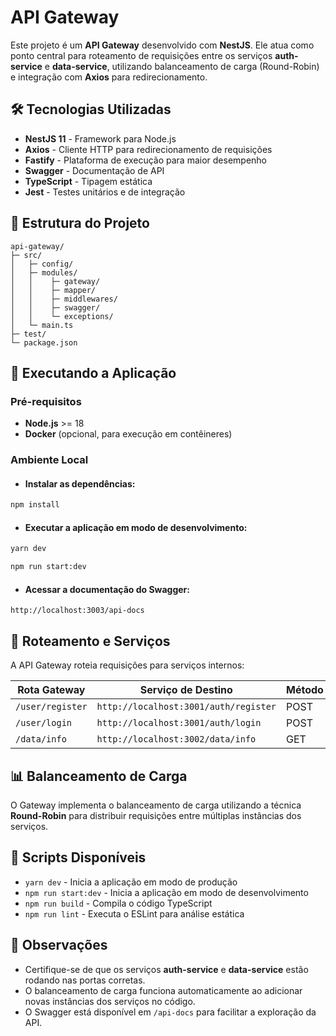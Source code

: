 # API Gateway

Este projeto é um **API Gateway** desenvolvido com **NestJS**. Ele atua como ponto central para roteamento de requisições entre os serviços **auth-service** e **data-service**, utilizando balanceamento de carga (Round-Robin) e integração com **Axios** para redirecionamento.

## 🛠️ Tecnologias Utilizadas

- **NestJS 11** - Framework para Node.js
- **Axios** - Cliente HTTP para redirecionamento de requisições
- **Fastify** - Plataforma de execução para maior desempenho
- **Swagger** - Documentação de API
- **TypeScript** - Tipagem estática
- **Jest** - Testes unitários e de integração
<!-- - **Docker** - Contêineres para ambiente de desenvolvimento -->

## 📁 Estrutura do Projeto

```
api-gateway/
├─ src/
│   ├─ config/
│   ├─ modules/
│   │    ├─ gateway/
│   │    ├─ mapper/
│   │    ├─ middlewares/
│   │    ├─ swagger/
│   │    └─ exceptions/
│   └─ main.ts
├─ test/
└─ package.json
```

## 🚀 Executando a Aplicação

### Pré-requisitos

- **Node.js** >= 18
- **Docker** (opcional, para execução em contêineres)

### Ambiente Local

- #### Instalar as dependências:

```bash
npm install
```

- #### Executar a aplicação em modo de desenvolvimento:

```bash
yarn dev
```

```bash
npm run start:dev
```

- #### Acessar a documentação do Swagger:

```
http://localhost:3003/api-docs
```

<!-- ### Com Docker

1. Construir a imagem Docker:

```bash
docker build -t api-gateway .
```

####  Executar o contêiner:

```bash
docker run -p 3004:3004 api-gateway
``` -->

## 🔀 Roteamento e Serviços

A API Gateway roteia requisições para serviços internos:

| Rota Gateway     | Serviço de Destino                    | Método |
| ---------------- | ------------------------------------- | ------ |
| `/user/register` | `http://localhost:3001/auth/register` | POST   |
| `/user/login`    | `http://localhost:3001/auth/login`    | POST   |
| `/data/info`     | `http://localhost:3002/data/info`     | GET    |

## 📊 Balanceamento de Carga

O Gateway implementa o balanceamento de carga utilizando a técnica **Round-Robin** para distribuir requisições entre múltiplas instâncias dos serviços.

## 📜 Scripts Disponíveis

- `yarn dev` - Inicia a aplicação em modo de produção
- `npm run start:dev` - Inicia a aplicação em modo de desenvolvimento
- `npm run build` - Compila o código TypeScript
- `npm run lint` - Executa o ESLint para análise estática
  <!-- - `npm run test` - Executa os testes unitários com Jest -->
  <!-- - `npm run test:e2e` - Executa testes de integração (end-to-end) -->

<!-- ## ✅ Testes

Para executar os testes unitários:

```bash
yarn dev
```

```bash
npm run test
```

Para gerar o relatório de cobertura de testes:

```bash
npm run test:cov
``` -->

## 📌 Observações

- Certifique-se de que os serviços **auth-service** e **data-service** estão rodando nas portas corretas.
- O balanceamento de carga funciona automaticamente ao adicionar novas instâncias dos serviços no código.
- O Swagger está disponível em `/api-docs` para facilitar a exploração da API.

<!-- ## 📣 Contribuição

Contribuições são bem-vindas! Siga os passos:

1. Crie um fork do projeto
2. Crie uma branch (`feature/minha-feature`)
3. Envie um Pull Request -->

<!-- ---

**Autor:** Seu Nome

**Licença:** UNLICENSED -->
